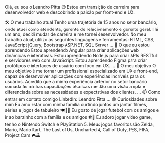 Olá, eu sou o Leandro Pitta 😉
Estou em transição de carreira para desenvolvedor web e descobrindo a paixão por front-end e UX.

🛠️ O meu trabalho atual
Tenho uma trajetória de 15 anos no setor bancário, onde atuei como atendente, gerente de relacionamento e gerente geral. Há um ano, decidi mudar de carreira e me tornei desenvolvedor. No meu trabalho atual, utilizo as seguintes linguagens e ferramentas:
HTML, CSS, JavaScript
jQuery, Bootstrap
ASP.NET, SQL Server
…
🌱 O que eu estou aprendendo
Estou aprendendo Angular para criar aplicações web dinâmicas e interativas.
Estou aprendendo Node.js para criar APIs RESTful e servidores web com JavaScript.
Estou aprendendo Figma para criar protótipos e interfaces de usuário com foco em UX.
…
🎯 O meu objetivo
O meu objetivo é me tornar um profissional especializado em UX e front-end, capaz de desenvolver aplicações com experiências incríveis para os usuários. Acredito que a minha experiência anterior no setor bancário somada às minhas capacitações técnicas me dão uma visão ampla e diferenciada sobre as necessidades e expectativas dos clientes.
…
📫 Como entrar em contato comigo
LinkedIn: Leandro Pitta
…
😄 Curiosidades sobre mim
Eu amo estar com minha família curtindo juntos um jantar, filmes, séries e jogos de tabuleiro 🍽️🎥🎲
Eu gosto de jogar futebol com os amigos e ir ao barzinho com a família e os amigos ⚽🍻
Eu adoro jogar video game, tenho o Nintendo Switch e PlayStation 5. Meus jogos favoritos são Zelda, Mario, Mario Kart, The Last of Us, Uncharted 4, Call of Duty, PES, FIFA, Project Cars 🎮🕹️
